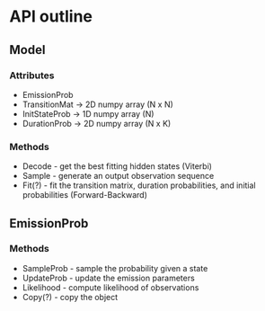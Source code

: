 # API outline
## Model
### Attributes
* EmissionProb
* TransitionMat -> 2D numpy array (N x N)
* InitStateProb -> 1D numpy array (N)
* DurationProb -> 2D numpy array (N x K)
### Methods
* Decode - get the best fitting hidden states (Viterbi)
* Sample - generate an output observation sequence
* Fit(?) - fit the transition matrix, duration probabilities, and initial probabilities (Forward-Backward)
## EmissionProb
### Methods
* SampleProb - sample the probability given a state
* UpdateProb - update the emission parameters
* Likelihood - compute likelihood of observations
* Copy(?) - copy the object